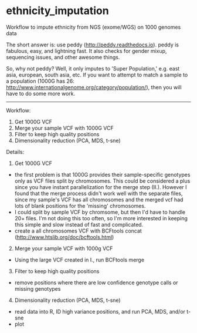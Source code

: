 # ethnicity_imputation
Workflow to impute ethnicity from NGS (exome/WGS) on 1000 genomes data

The short answer is: use peddy (http://peddy.readthedocs.io). peddy is fabulous, easy, and lightning fast. It also checks for gender mixup, sequencing issues, and other awesome things. 

So, why not peddy? Well, it only imputes to 'Super Population,' e.g. east asia, european, south asia, etc. If you want to attempt to match a sample to a population (1000G has 26: http://www.internationalgenome.org/category/population/), then you will have to do some more work. 

---------------------------
Workflow:

1. Get 1000G VCF
2. Merge your sample VCF with 1000G VCF
3. Filter to keep high quality positions
4. Dimensionality reduction (PCA, MDS, t-sne)

Details:
1. Get 1000G VCF
  * the first problem is that 1000G provides their sample-specific genotypes only as VCF files split by chromosomes. This could be considered a plus since you have instant parallelization for the merge step (II.). However I found that the merge process didn't work well with the separate files, since my sample's VCF has all chromosomes and the merged vcf had lots of blank positions for the 'missing' chromosomes.
  * I could split by sample VCF by chromsome, but then I'd have to handle 20+ files. I'm not doing this too often, so I'm more interested in keeping this simple and slow instead of fast and complicated. 
  * create a all chromosomes VCF with BCFtools concat (http://www.htslib.org/doc/bcftools.html)
2. Merge your sample VCF with 1000g VCF
  * Using the large VCF created in I., run BCFtools merge
3. Filter to keep high quality positions
  * remove positions where there are low confidence genotype calls or missing genotypes
4. Dimensionality reduction (PCA, MDS, t-sne)
  * read data into R, ID high variance positions, and run PCA, MDS, and/or t-sne
  * plot
